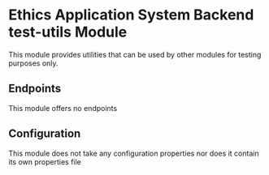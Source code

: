 # Ethics Application System Backend test-utils Module
This module provides utilities that can be used by other modules for testing purposes only.

## Endpoints
This module offers no endpoints

## Configuration
This module does not take any configuration properties nor does it contain its own properties file
